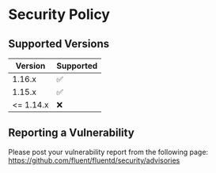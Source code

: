 # Security Policy

## Supported Versions

| Version   | Supported          |
| -------   | ------------------ |
| 1.16.x    | :white_check_mark: |
| 1.15.x    | :white_check_mark: |
| <= 1.14.x | :x:                |

## Reporting a Vulnerability

Please post your vulnerability report from the following page:
https://github.com/fluent/fluentd/security/advisories
